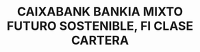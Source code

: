 ---
layout: fund
title: CAIXABANK BANKIA MIXTO FUTURO SOSTENIBLE, FI CLASE CARTERA
isin: ES0114769021
---
